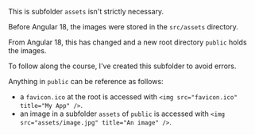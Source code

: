 This is subfolder `assets` isn't strictly necessary.

Before Angular 18, the images were stored in the `src/assets` directory.

From Angular 18, this has changed and a new root directory `public` holds the images.

To follow along the course, I've created this subfolder to avoid errors.

Anything in `public` can be reference as follows: 

- a `favicon.ico` at the root is accessed with `<img src="favicon.ico" title="My App" />`.
- an image in a subfolder `assets` of `public` is accessed with `<img src="assets/image.jpg" title="An image" />`.

